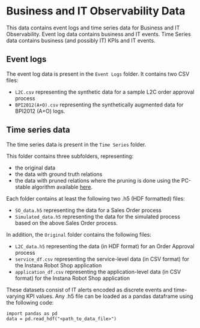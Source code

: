 # Business and IT Observability Data

This data contains event logs and time series data for Business and IT Observability. Event log data contains business and IT events. Time Series data contains business (and possibly IT) KPIs and IT events.

## Event logs
The event log data is present in the ```Event Logs``` folder. 
It contains two CSV files:
- ```L2C.csv``` representing the synthetic data for a sample L2C order approval process
- ```BPI2012(A+O).csv``` representing the synthetically augmented data for BPI2012 (A+O) logs.

## Time series data
The time series data is present in the ```Time Series``` folder.

This folder contains three subfolders, representing: 
- the original data
- the data with ground truth relations
- the data with pruned relations where the pruning is done using the PC-stable algorithm available [here](https://github.com/jakobrunge/tigramite).

Each folder contains at least the following two .h5 (HDF formatted) files:
- ```SO_data.h5``` representing the data for a Sales Order process
- ```Simulated_data.h5``` representing the data for the simulated process based on the above Sales Order process.

In addition, the `Original` folder contains the following files:
- ```L2C_data.h5``` representing the data (in HDF format) for an Order Approval process
- ```service_df.csv``` representing the service-level data (in CSV format) for the Instana Robot Shop application
- ```application_df.csv``` representing the application-level data (in CSV format) for the Instana Robot Shop application

These datasets consist of IT alerts encoded as discrete events and time-varying KPI values. Any .h5 file can be loaded as a pandas dataframe using the following code:
```
import pandas as pd
data = pd.read_hdf("<path_to_data_file>")
```
